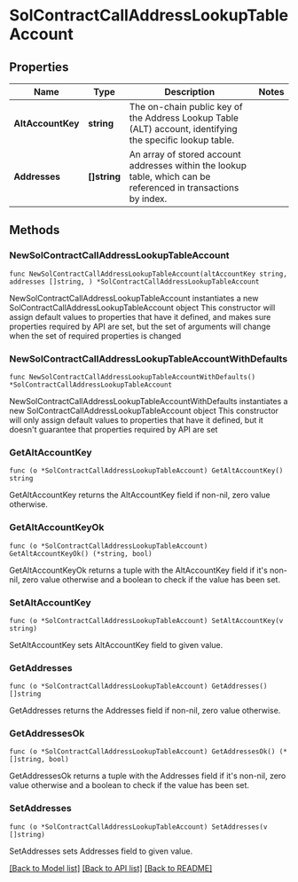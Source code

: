 # SolContractCallAddressLookupTableAccount

## Properties

Name | Type | Description | Notes
------------ | ------------- | ------------- | -------------
**AltAccountKey** | **string** | The on-chain public key of the Address Lookup Table (ALT) account, identifying the specific lookup table. | 
**Addresses** | **[]string** | An array of stored account addresses within the lookup table, which can be referenced in transactions by index. | 

## Methods

### NewSolContractCallAddressLookupTableAccount

`func NewSolContractCallAddressLookupTableAccount(altAccountKey string, addresses []string, ) *SolContractCallAddressLookupTableAccount`

NewSolContractCallAddressLookupTableAccount instantiates a new SolContractCallAddressLookupTableAccount object
This constructor will assign default values to properties that have it defined,
and makes sure properties required by API are set, but the set of arguments
will change when the set of required properties is changed

### NewSolContractCallAddressLookupTableAccountWithDefaults

`func NewSolContractCallAddressLookupTableAccountWithDefaults() *SolContractCallAddressLookupTableAccount`

NewSolContractCallAddressLookupTableAccountWithDefaults instantiates a new SolContractCallAddressLookupTableAccount object
This constructor will only assign default values to properties that have it defined,
but it doesn't guarantee that properties required by API are set

### GetAltAccountKey

`func (o *SolContractCallAddressLookupTableAccount) GetAltAccountKey() string`

GetAltAccountKey returns the AltAccountKey field if non-nil, zero value otherwise.

### GetAltAccountKeyOk

`func (o *SolContractCallAddressLookupTableAccount) GetAltAccountKeyOk() (*string, bool)`

GetAltAccountKeyOk returns a tuple with the AltAccountKey field if it's non-nil, zero value otherwise
and a boolean to check if the value has been set.

### SetAltAccountKey

`func (o *SolContractCallAddressLookupTableAccount) SetAltAccountKey(v string)`

SetAltAccountKey sets AltAccountKey field to given value.


### GetAddresses

`func (o *SolContractCallAddressLookupTableAccount) GetAddresses() []string`

GetAddresses returns the Addresses field if non-nil, zero value otherwise.

### GetAddressesOk

`func (o *SolContractCallAddressLookupTableAccount) GetAddressesOk() (*[]string, bool)`

GetAddressesOk returns a tuple with the Addresses field if it's non-nil, zero value otherwise
and a boolean to check if the value has been set.

### SetAddresses

`func (o *SolContractCallAddressLookupTableAccount) SetAddresses(v []string)`

SetAddresses sets Addresses field to given value.



[[Back to Model list]](../README.md#documentation-for-models) [[Back to API list]](../README.md#documentation-for-api-endpoints) [[Back to README]](../README.md)


